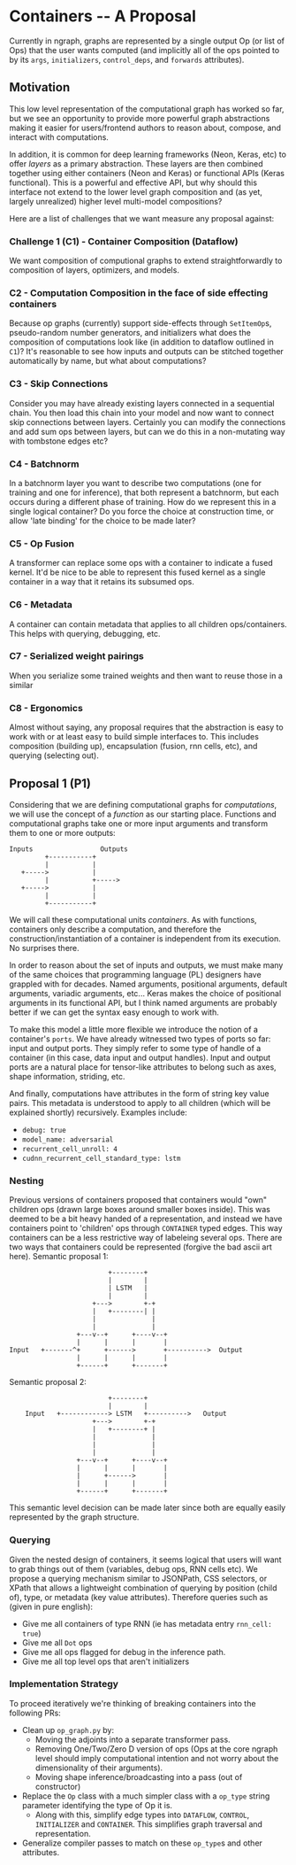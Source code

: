 # Containers -- A Proposal
Currently in ngraph, graphs are represented by a single output Op (or list of Ops) that the user 
wants computed (and implicitly all of the ops pointed to by its `args`, `initializers`, 
`control_deps`, and `forwards` attributes).

## Motivation
This low level representation of the computational graph has worked so far, but we see an 
opportunity to provide more powerful graph abstractions making it easier for users/frontend authors 
to reason about, compose, and interact with computations.

In addition, it is common for deep learning frameworks (Neon, Keras, etc) to offer _layers_ as a 
primary abstraction. These layers are then combined together using either containers (Neon and 
Keras) or functional APIs (Keras functional). This is a powerful and effective API, but why should 
this interface not extend to the lower level graph composition and (as yet, largely unrealized) 
higher level multi-model compositions?

Here are a list of challenges that we want measure any proposal against:

### Challenge 1 (C1) - Container Composition (Dataflow)
We want composition of computional graphs to extend straightforwardly to composition of layers, 
optimizers, and models.

### C2 - Computation Composition in the face of side effecting containers
Because op graphs (currently) support side-effects through `SetItemOp`s,
pseudo-random number generators, and initializers what does the composition of
computations look like (in addition to dataflow outlined in `C1`)?  It's
reasonable to see how inputs and outputs can be stitched together automatically
by name, but what about computations?

### C3 - Skip Connections
Consider you may have already existing layers connected in a sequential chain.
You then load this chain into your model and now want to connect skip
connections between layers. Certainly you can modify the connections and add
sum ops between layers, but can we do this in a non-mutating way with tombstone
edges etc?

### C4 - Batchnorm
In a batchnorm layer you want to describe two computations (one for training
and one for inference), that both represent a batchnorm, but each occurs during
a different phase of training. How do we represent this in a single logical
container? Do you force the choice at construction time, or allow 'late
binding' for the choice to be made later?

### C5 - Op Fusion
A transformer can replace some ops with a container to indicate a fused kernel. It'd be nice to be 
able to represent this fused kernel as a single container in a way that it retains its subsumed ops.

### C6 - Metadata
A container can contain metadata that applies to all children ops/containers. This helps with 
querying, debugging, etc.

### C7 - Serialized weight pairings
When you serialize some trained weights and then want to reuse those in a similar 

### C8 - Ergonomics
Almost without saying, any proposal requires that the abstraction is easy to work with or at least 
easy to build simple interfaces to. This includes composition (building up), encapsulation (fusion, 
rnn cells, etc), and querying (selecting out). 

## Proposal 1 (P1)
Considering that we are defining computational graphs for _computations_, we will use the concept of 
a _function_ as our starting place. Functions and computational graphs take one or more input 
arguments and transform them to one or more outputs:
```
Inputs                 Outputs
         +-----------+
         |           |
   +----->           |
         |           +----->
   +----->           |
         |           |
         +-----------+
```
We will call these computational units _containers_. As with functions, containers only describe a 
computation, and therefore the construction/instantiation of a container is independent from its 
execution. No surprises there.

In order to reason about the set of inputs and outputs, we must make many of the same choices that 
programming language (PL) designers have grappled with for decades. Named arguments, positional 
arguments, default arguments, variadic arguments, etc... Keras makes the choice of positional 
arguments in its functional API, but I think named arguments are probably better if we can get the 
syntax easy enough to work with.

To make this model a little more flexible we introduce the notion of a container's `ports`. We have
already witnessed two types of ports so far: input and output ports. They simply refer to some type
of handle of a container (in this case, data input and output handles). Input and output ports are a
natural place for tensor-like attributes to belong such as axes, shape information, striding, etc.

And finally, computations have attributes in the form of string key value pairs. This metadata is 
understood to apply to all children (which will be explained shortly) recursively. Examples include:
- `debug: true`
- `model_name: adversarial`
- `recurrent_cell_unroll: 4`
- `cudnn_recurrent_cell_standard_type: lstm`

### Nesting
Previous versions of containers proposed that containers would "own" children ops (drawn large boxes around smaller boxes inside). This was deemed to be a bit heavy handed of a representation, and instead we have containers point to 'children' ops through `CONTAINER` typed edges. This way containers can be a less restrictive way of labeleing several ops. There are two ways that containers could be represented (forgive the bad ascii art here). Semantic proposal 1:
```
                         +--------+
                         |        |
                         | LSTM   |
                         |        |
                     +--->        +-+
                     |   +--------| |
                     |              |
                     |              |
                 +---v--+      +----v--+
                 |      |      |       |
Input   +-------^+      +------>       +---------->  Output
                 |      |      |       |
                 +------+      +-------+
```

Semantic proposal 2:
```
                         +--------+
                         |        |
    Input   +------------> LSTM   +---------->   Output
                     +--->        +-+
                     |   +--------+ |
                     |              |
                     |              |
                     |              |
                 +---v--+      +----v--+
                 |      |      |       |
                 |      +------>       |
                 |      |      |       |
                 +------+      +-------+
```

This semantic level decision can be made later since both are equally easily represented by the graph structure.

### Querying
Given the nested design of containers, it seems logical that users will want to grab things out of 
them (variables, debug ops, RNN cells etc). We propose a querying mechanism similar to JSONPath, CSS 
selectors, or XPath that allows a lightweight combination of querying by position (child of), type, 
or metadata (key value attributes). Therefore queries such as (given in pure english):
- Give me all containers of type RNN (ie has metadata entry `rnn_cell: true`)
- Give me all `Dot` ops
- Give me all ops flagged for debug in the inference path.
- Give me all top level ops that aren't initializers


### Implementation Strategy
To proceed iteratively we're thinking of breaking containers into the following 
PRs:

- Clean up `op_graph.py` by:
  - Moving the adjoints into a separate transformer pass.
  - Removing One/Two/Zero D version of ops (Ops at the core ngraph level should imply computational intention and not worry about the dimensionality of their arguments).
  - Moving shape inference/broadcasting into a pass (out of constructor)
- Replace the `Op` class with a much simpler class with a `op_type` string parameter identifying the type of Op it is.
  - Along with this, simplify edge types into `DATAFLOW`, `CONTROL`, `INITIALIZER` and `CONTAINER`. This simplifies graph traversal and representation.
- Generalize compiler passes to match on these `op_type`s and other attributes.
